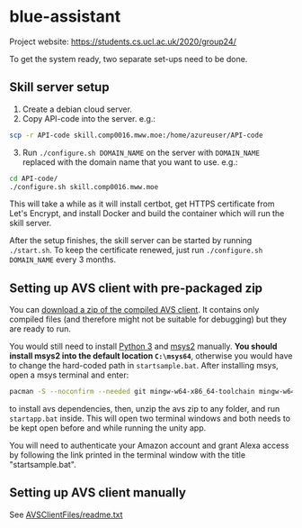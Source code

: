 # blue-assistant

Project website: https://students.cs.ucl.ac.uk/2020/group24/

To get the system ready, two separate set-ups need to be done.

## Skill server setup

1. Create a debian cloud server.
2. Copy API-code into the server. e.g.:
```sh
scp -r API-code skill.comp0016.mww.moe:/home/azureuser/API-code
```
3. Run `./configure.sh DOMAIN_NAME` on the server with `DOMAIN_NAME` replaced with the domain name that you want to use. e.g.:
```sh
cd API-code/
./configure.sh skill.comp0016.mww.moe
```
This will take a while as it will install certbot, get HTTPS certificate from Let's Encrypt, and install Docker and build the container which will run the skill server.

After the setup finishes, the skill server can be started by running `./start.sh`. To keep the certificate renewed, just run `./configure.sh DOMAIN_NAME` every 3 months.

## Setting up AVS client with pre-packaged zip

You can [download a zip of the compiled AVS client](https://mw-public-data.s3.eu-west-2.amazonaws.com/e3b0c44298fc1c149afbf4c8996fb92427ae41e4649b934ca495991b7852b855/avs.zip). It contains only compiled files (and therefore might not be suitable for debugging) but they are ready to run.

You would still need to install [Python 3](https://www.python.org/downloads/windows/) and [msys2](https://www.msys2.org/) manually. **You should install msys2 into the default location `C:\msys64`**, otherwise you would have to change the hard-coded path in `startsample.bat`. After installing msys, open a msys terminal and enter:

```sh
pacman -S --noconfirm --needed git mingw-w64-x86_64-toolchain mingw-w64-x86_64-lld mingw-w64-x86_64-cmake msys/tar msys/make mingw-w64-x86_64-sqlite3 mingw64/mingw-w64-x86_64-gstreamer mingw64/mingw-w64-x86_64-gst-plugins-good mingw64/mingw-w64-x86_64-gst-plugins-base mingw64/mingw-w64-x86_64-gst-plugins-ugly mingw64/mingw-w64-x86_64-gst-plugins-bad mingw64/mingw-w64-x86_64-faad2 mingw64/mingw-w64-x86_64-portaudio
```

to install avs dependencies, then, unzip the avs zip to any folder, and run `startapp.bat` inside. This will open two terminal windows and both needs to be kept open before and while running the unity app.

You will need to authenticate your Amazon account and grant Alexa access by following the link printed in the terminal window with the title "startsample.bat".

## Setting up AVS client manually

See [AVSClientFiles/readme.txt](AVSClientFiles/readme.txt)
